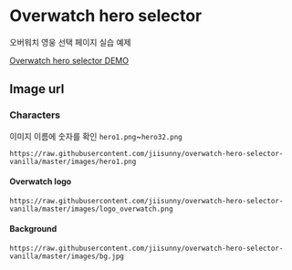 # Overwatch hero selector

오버워치 영웅 선택 페이지 실습 예제

[Overwatch hero selector DEMO](https://loving-varahamihira-0a6152.netlify.app/)

## Image url

### Characters

이미지 이름에 숫자를 확인
`hero1.png`~`hero32.png`

```url
https://raw.githubusercontent.com/jiisunny/overwatch-hero-selector-vanilla/master/images/hero1.png
```

#### Overwatch logo

```url
https://raw.githubusercontent.com/jiisunny/overwatch-hero-selector-vanilla/master/images/logo_overwatch.png
```

#### Background

```url
https://raw.githubusercontent.com/jiisunny/overwatch-hero-selector-vanilla/master/images/bg.jpg
```
